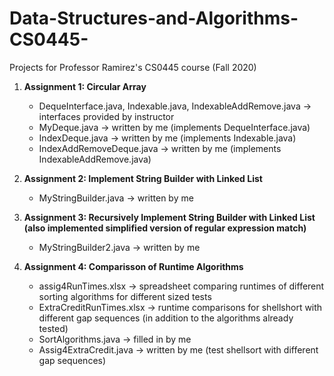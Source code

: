 # Data-Structures-and-Algorithms-CS0445-
Projects for Professor Ramirez's CS0445 course (Fall 2020)

1. **Assignment 1: Circular Array**
    - DequeInterface.java, Indexable.java, IndexableAddRemove.java -> interfaces provided by instructor
    - MyDeque.java -> written by me (implements DequeInterface.java)
    - IndexDeque.java -> written by me (implements Indexable.java)
    - IndexAddRemoveDeque.java -> written by me (implements IndexableAddRemove.java)
    
2. **Assignment 2: Implement String Builder with Linked List**
    - MyStringBuilder.java -> written by me
    
3. **Assignment 3: Recursively Implement String Builder with Linked List (also implemented simplified version of regular expression match)**
    - MyStringBuilder2.java -> written by me
    
4. **Assignment 4: Comparisson of Runtime Algorithms**
    - assig4RunTimes.xlsx -> spreadsheet comparing runtimes of different sorting algorithms for different sized tests
    - ExtraCreditRunTimes.xlsx -> runtime comparisons for shellshort with different gap sequences (in addition to the algorithms already tested)
    - SortAlgorithms.java -> filled in by me
    - Assig4ExtraCredit.java -> written by me (test shellsort with different gap sequences)
